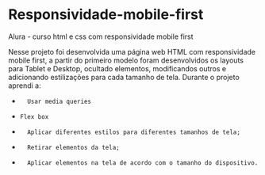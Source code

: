 # Responsividade-mobile-first
Alura - curso html e css com responsividade mobile first

Nesse projeto foi desenvolvida uma página web HTML com responsividade mobile first, a partir do primeiro modelo foram desenvolvidos os layouts para Tablet e Desktop, ocultado elementos, modificandos outros e adicionando estilizações para cada tamanho de tela.
Durante o projeto aprendi a:

* 		Usar media queries
*     Flex box
* 		Aplicar diferentes estilos para diferentes tamanhos de tela;
* 		Retirar elementos da tela;
* 		Aplicar elementos na tela de acordo com o tamanho do dispositivo.
